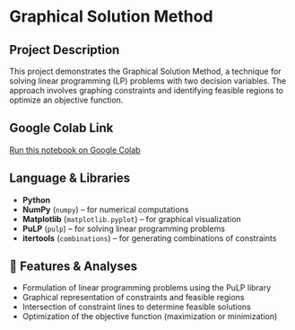 # Graphical Solution Method

## Project Description
This project demonstrates the Graphical Solution Method, a technique for solving linear programming (LP) problems with two decision variables. The approach involves graphing constraints and identifying feasible regions to optimize an objective function.

## Google Colab Link
[Run this notebook on Google Colab](https://colab.research.google.com/drive/11b9NY3MQyZ-X6npaRzceATritpXymjNG?usp=sharing)

## Language & Libraries
- **Python**
- **NumPy** (`numpy`) – for numerical computations
- **Matplotlib** (`matplotlib.pyplot`) – for graphical visualization
- **PuLP** (`pulp`) – for solving linear programming problems
- **itertools** (`combinations`) – for generating combinations of constraints

## 🚀 Features & Analyses
- Formulation of linear programming problems using the PuLP library
- Graphical representation of constraints and feasible regions
- Intersection of constraint lines to determine feasible solutions
- Optimization of the objective function (maximization or minimization)

